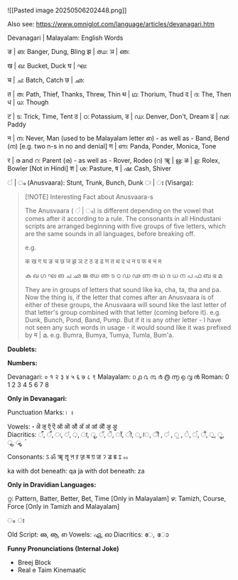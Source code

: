 ![[Pasted image 20250506202448.png]]

Also see: https://www.omniglot.com/language/articles/devanagari.htm

Devanagari | Malayalam: English Words

ङ | ങ: Banger, Dung, Bling
झ | ഝ: 
ञ | ഞ:

ख | ഖ: Bucket, Duck
घ | ഘ: 

च | ച: Batch, Catch
छ | ഛ: 

त | ത: Path, Thief, Thanks, Threw, Thin
थ | ഥ: Thorium, Thud
द | ദ: The, Then
ध | ധ: Though

ट | ട: Trick, Time, Tent
ठ | ഠ: Potassium, 
ड | ഡ: Denver, Don't, Dream
ढ | ഢ: Paddy

न | ന: Never, Man (used to be Malayalam letter ഩ) - as well as - Band, Bend (ന) [e.g. two n-s in no and denial]
ण | ണ: Panda, Ponder, Monica, Tone

र | ര and റ: Parent (ര) - as well as - Rover, Rodeo (റ)
ॠ | ഋ: 
ळ | ള: Rolex, Bowler [Not in Hindi]
श | ശ: Pasture, 
ष | ഷ: Cash, Shiver

 ं | ം (Anusvaara): Stunt, Trunk, Bunch, Dunk
 ः | ഃ (Visarga): 

> [!NOTE] Interesting Fact about Anusvaara-s
> 
> The Anusvaara ( ं | ം) is different depending on the vowel that comes after it according to a rule. The consonants in all Hindustani scripts are arranged beginning with five groups of five letters, which are the same sounds in all languages, before breaking off.
> 
> e.g.
> 
> क ख ग घ ङ
> च छ ज झ ञ
> ट ठ ड ढ ण
> त थ द ध न
> प फ ब भ म
> 
> ക ഖ ഗ ഘ ങ
> ച ഛ ജ ഝ ഞ
> ട ഠ ഡ ഢ ണ
> ത ഥ ദ ധ ന
> പ ഫ ബ ഭ മ
> 
> They are in groups of letters that sound like ka, cha, ta, tha and pa. Now the thing is, if the letter that comes after an Anusvaara is of either of these groups, the Anusvaara will sound like the last letter of that letter's group combined with that letter (coming before it). e.g. Dunk, Bunch, Pond, Band, Pump. But if it is any other letter - I have not seen any such words in usage - it would sound like it was prefixed by म | മ. e.g. Bumra, Bumya, Tumya, Tumla, Bum'a.



**Doublets:**

**Numbers:**

Devanagari: ० १ २ ३ ४ ५ ६ ७ ८ ९
Malayalam: ൦ ൧ ൨ ൩ ൪ ൫ ൬ ൭ ൮ ൯
Roman: 0 1 2 3 4 5 6 7 8

**Only in Devanagari:**


 Punctuation Marks:। ॥

Vowels: ॰ ऄ ऌ ऍ ऎ ऑ ऒ औ ॲ ॳ ॴ ॵ ॶ ॷ   
Diacritics: ऀ,  ँ, ः, ऺ, ़, ा, ॄ, ॅ, ॆ, ॉ, ॊ, ्, ॎ, ॏ , ॑ , ॒ , ॓, ॔, ॕ, ॖ, ॗ, ॢ, ॣ, ॱ

Consonants: ऽ ॐ ॠ ॡ ऩ ऱ ॹ ॺ ॻ ॼ ॽ ॾ ॿ ೱ ೲ

ka with dot beneath: qa
ja with dot beneath: za

**Only in Dravidian Languages:**

റ്റ: Pattern, Batter, Better, Bet, Time [Only in Malayalam]
ഴ: Tamizh, Course, Force [Only in Tamizh and Malayalam]

ം
ഃ

Old Script: ഌ, ൡ, ഩ
Vowels: ഏ, ഓ
Diacritics: േ, ോ

**Funny Pronunciations (Internal Joke)**

- Breej Block
- Real e Taim Kinemaatic
